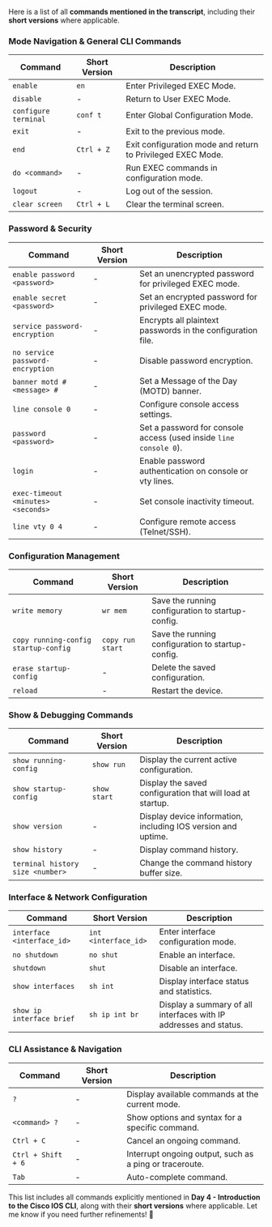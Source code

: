Here is a list of all **commands mentioned in the transcript**, including their **short versions** where applicable.

### **Mode Navigation & General CLI Commands**

|**Command**|**Short Version**|**Description**|
|---|---|---|
|`enable`|`en`|Enter Privileged EXEC Mode.|
|`disable`|-|Return to User EXEC Mode.|
|`configure terminal`|`conf t`|Enter Global Configuration Mode.|
|`exit`|-|Exit to the previous mode.|
|`end`|`Ctrl + Z`|Exit configuration mode and return to Privileged EXEC Mode.|
|`do <command>`|-|Run EXEC commands in configuration mode.|
|`logout`|-|Log out of the session.|
|`clear screen`|`Ctrl + L`|Clear the terminal screen.|

### **Password & Security**

|**Command**|**Short Version**|**Description**|
|---|---|---|
|`enable password <password>`|-|Set an unencrypted password for privileged EXEC mode.|
|`enable secret <password>`|-|Set an encrypted password for privileged EXEC mode.|
|`service password-encryption`|-|Encrypts all plaintext passwords in the configuration file.|
|`no service password-encryption`|-|Disable password encryption.|
|`banner motd # <message> #`|-|Set a Message of the Day (MOTD) banner.|
|`line console 0`|-|Configure console access settings.|
|`password <password>`|-|Set a password for console access (used inside `line console 0`).|
|`login`|-|Enable password authentication on console or vty lines.|
|`exec-timeout <minutes> <seconds>`|-|Set console inactivity timeout.|
|`line vty 0 4`|-|Configure remote access (Telnet/SSH).|

### **Configuration Management**

|**Command**|**Short Version**|**Description**|
|---|---|---|
|`write memory`|`wr mem`|Save the running configuration to startup-config.|
|`copy running-config startup-config`|`copy run start`|Save the running configuration to startup-config.|
|`erase startup-config`|-|Delete the saved configuration.|
|`reload`|-|Restart the device.|

### **Show & Debugging Commands**

|**Command**|**Short Version**|**Description**|
|---|---|---|
|`show running-config`|`show run`|Display the current active configuration.|
|`show startup-config`|`show start`|Display the saved configuration that will load at startup.|
|`show version`|-|Display device information, including IOS version and uptime.|
|`show history`|-|Display command history.|
|`terminal history size <number>`|-|Change the command history buffer size.|

### **Interface & Network Configuration**

|**Command**|**Short Version**|**Description**|
|---|---|---|
|`interface <interface_id>`|`int <interface_id>`|Enter interface configuration mode.|
|`no shutdown`|`no shut`|Enable an interface.|
|`shutdown`|`shut`|Disable an interface.|
|`show interfaces`|`sh int`|Display interface status and statistics.|
|`show ip interface brief`|`sh ip int br`|Display a summary of all interfaces with IP addresses and status.|

### **CLI Assistance & Navigation**

|**Command**|**Short Version**|**Description**|
|---|---|---|
|`?`|-|Display available commands at the current mode.|
|`<command> ?`|-|Show options and syntax for a specific command.|
|`Ctrl + C`|-|Cancel an ongoing command.|
|`Ctrl + Shift + 6`|-|Interrupt ongoing output, such as a ping or traceroute.|
|`Tab`|-|Auto-complete command.|

This list includes all commands explicitly mentioned in **Day 4 - Introduction to the Cisco IOS CLI**, along with their **short versions** where applicable. Let me know if you need further refinements! 🚀
